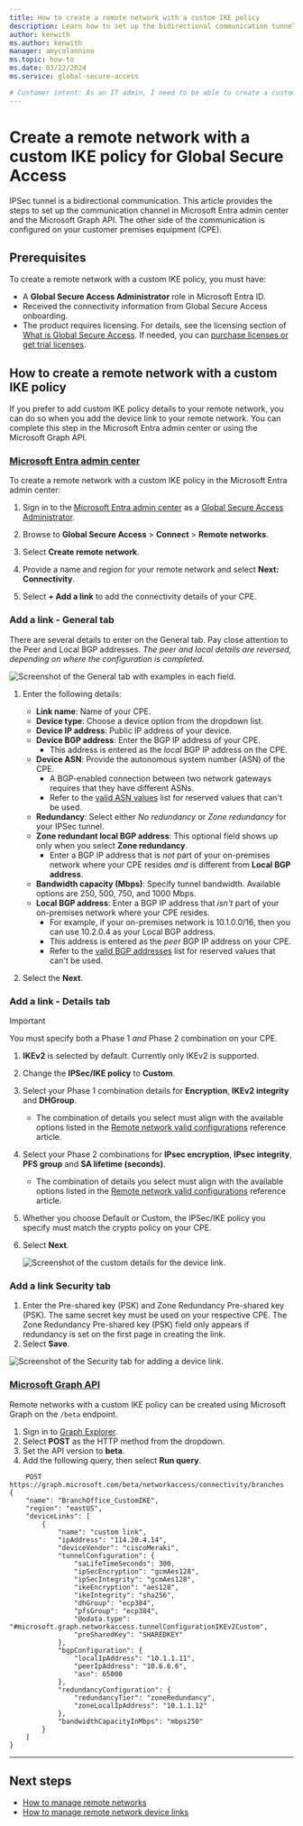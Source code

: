 ```yaml
---
title: How to create a remote network with a custom IKE policy
description: Learn how to set up the bidirectional communication tunnel between Global Secure Access and your router.
author: kenwith
ms.author: kenwith
manager: amycolannino
ms.topic: how-to
ms.date: 03/22/2024
ms.service: global-secure-access

# Customer intent: As an IT admin, I need to be able to create a custom IKE policy to set up the communication tunnel with Global Secure Access.
---
```

# Create a remote network with a custom IKE policy for Global Secure Access

IPSec tunnel is a bidirectional communication. This article provides the steps to set up the communication channel in Microsoft Entra admin center and the Microsoft Graph API. The other side of the communication is configured on your customer premises equipment (CPE).

## Prerequisites

To create a remote network with a custom IKE policy, you must have:

- A **Global Secure Access Administrator** role in Microsoft Entra ID.
- Received the connectivity information from Global Secure Access onboarding.
- The product requires licensing. For details, see the licensing section of [What is Global Secure Access](overview-what-is-global-secure-access.md). If needed, you can [purchase licenses or get trial licenses](https://aka.ms/azureadlicense).

## How to create a remote network with a custom IKE policy

If you prefer to add custom IKE policy details to your remote network, you can do so when you add the device link to your remote network. You can complete this step in the Microsoft Entra admin center or using the Microsoft Graph API.

### [Microsoft Entra admin center](#tab/microsoft-entra-admin-center)

To create a remote network with a custom IKE policy in the Microsoft Entra admin center:

1. Sign in to the [Microsoft Entra admin center](https://entra.microsoft.com) as a [Global Secure Access Administrator](/azure/active-directory/roles/permissions-reference#global-secure-access-administrator).

1. Browse to **Global Secure Access** > **Connect** > **Remote networks**.

1. Select **Create remote network**.

1. Provide a name and region for your remote network and select **Next: Connectivity**.

1. Select **+ Add a link** to add the connectivity details of your CPE.

### Add a link - General tab

There are several details to enter on the General tab. Pay close attention to the Peer and Local BGP addresses. *The peer and local details are reversed, depending on where the configuration is completed.*

![Screenshot of the General tab with examples in each field.](./media/how-to-create-remote-network-custom-ike-policy/add-device-link.png)

1. Enter the following details:
    - **Link name**: Name of your CPE.
    - **Device type**: Choose a device option from the dropdown list.
    - **Device IP address**: Public IP address of your device.
    - **Device BGP address**: Enter the BGP IP address of your CPE.
        - This address is entered as the *local* BGP IP address on the CPE.
    - **Device ASN**: Provide the autonomous system number (ASN) of the CPE.
        - A BGP-enabled connection between two network gateways requires that they have different ASNs.
        - Refer to the [valid ASN values](reference-remote-network-configurations.md#valid-asn) list for reserved values that can't be used.
    - **Redundancy**: Select either *No redundancy* or *Zone redundancy* for your IPSec tunnel.
    - **Zone redundant local BGP address**: This optional field shows up only when you select **Zone redundancy**.
        - Enter a BGP IP address that is *not* part of your on-premises network where your CPE resides *and* is different from **Local BGP address**.
    - **Bandwidth capacity (Mbps)**: Specify tunnel bandwidth. Available options are 250, 500, 750, and 1000 Mbps.
    - **Local BGP address**: Enter a BGP IP address that *isn't* part of your on-premises network where your CPE resides.
        - For example, if your on-premises network is 10.1.0.0/16, then you can use 10.2.0.4 as your Local BGP address.
        - This address is entered as the *peer* BGP​​ IP address on your CPE.
        - Refer to the [valid BGP addresses](reference-remote-network-configurations.md#valid-bgp-addresses) list for reserved values that can't be used.
    
1. Select the **Next**.

### Add a link - Details tab

> [!IMPORTANT]
> You must specify both a Phase 1 *and* Phase 2 combination on your CPE.

1. **IKEv2** is selected by default. Currently only IKEv2 is supported.

1. Change the **IPSec/IKE policy** to **Custom**.

1. Select your Phase 1 combination details for **Encryption**, **IKEv2 integrity** and **DHGroup**.
    - The combination of details you select must align with the available options listed in the [Remote network valid configurations](reference-remote-network-configurations.md) reference article.

1. Select your Phase 2 combinations for **IPsec encryption**, **IPsec integrity**, **PFS group** and **SA lifetime (seconds)**.
    - The combination of details you select must align with the available options listed in the [Remote network valid configurations](reference-remote-network-configurations.md) reference article.

1. Whether you choose Default or Custom, the IPSec/IKE policy you specify must match the crypto policy on your CPE.

1. Select **Next**.

    ![Screenshot of the custom details for the device link.](media/how-to-create-remote-network-custom-ike-policy/device-link-details.png)

### Add a link Security tab

1. Enter the Pre-shared key (PSK) and Zone Redundancy Pre-shared key (PSK). The same secret key must be used on your respective CPE. The Zone Redundancy Pre-shared key (PSK) field only appears if redundancy is set on the first page in creating the link.
1. Select **Save**.

![Screenshot of the Security tab for adding a device link.](./media/how-to-create-remote-network-custom-ike-policy/pre-shared-key.png)

### [Microsoft Graph API](#tab/microsoft-graph-api) 

Remote networks with a custom IKE policy can be created using Microsoft Graph on the `/beta` endpoint.

1. Sign in to [Graph Explorer](https://aka.ms/ge).
1. Select **POST** as the HTTP method from the dropdown.
1. Set the API version to **beta**.
1. Add the following query, then select **Run query**.

```http
    POST https://graph.microsoft.com/beta/networkaccess/connectivity/branches
{
    "name": "BranchOffice_CustomIKE",
    "region": "eastUS", 
    "deviceLinks": [
        {
            "name": "custom link",
            "ipAddress": "114.20.4.14",
            "deviceVendor": "ciscoMeraki",
            "tunnelConfiguration": {
                "saLifeTimeSeconds": 300,
                "ipSecEncryption": "gcmAes128",
                "ipSecIntegrity": "gcmAes128",
                "ikeEncryption": "aes128",
                "ikeIntegrity": "sha256",
                "dhGroup": "ecp384",
                "pfsGroup": "ecp384",
                "@odata.type": "#microsoft.graph.networkaccess.tunnelConfigurationIKEv2Custom",
                "preSharedKey": "SHAREDKEY"
            },
            "bgpConfiguration": {
                "localIpAddress": "10.1.1.11",
                "peerIpAddress": "10.6.6.6",
                "asn": 65000
            },
            "redundancyConfiguration": {
                "redundancyTier": "zoneRedundancy",
                "zoneLocalIpAddress": "10.1.1.12"
            },
            "bandwidthCapacityInMbps": "mbps250"
        }
    ]
}
```

---



## Next steps

- [How to manage remote networks](how-to-manage-remote-networks.md)
- [How to manage remote network device links](how-to-manage-remote-network-device-links.md)
